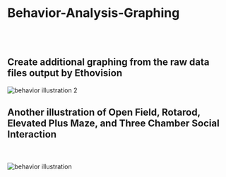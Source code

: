 # Behavior-Analysis-Graphing
<br/><br/>

## Create additional graphing from the raw data files output by Ethovision

![behavior illustration 2](https://user-images.githubusercontent.com/117530949/216833994-ae971f94-8061-40fd-8097-0b09967c3e9f.JPG)

## Another illustration of Open Field, Rotarod, Elevated Plus Maze, and Three Chamber Social Interaction
<br/><br/>
![behavior illustration](https://user-images.githubusercontent.com/117530949/216834007-e18c1b57-24a3-4c55-879a-77071d70e8ad.JPG)
